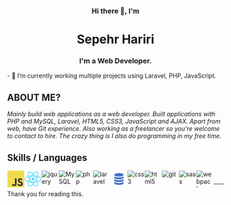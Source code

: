 <h3 align="center">Hi there 👋, I'm
<h1 align="center"> Sepehr Hariri</h1>
</h3>
<h3 align="center">
  I'm a Web Developer.
 </h3>
 - 🔭 I’m currently working multiple projects using Laravel, PHP, JavaScript.

## ABOUT ME?

_Mainly build web applications as a web developer. Built applications with PHP and MySQL, Laravel, HTML5, CSS3, JavaScript and AJAX. Apart from web, have Git experience. Also working as a freelancer so you're welcome to contact to hire. The crazy thing is I also do programming in my free time._

## Skills / Languages

<img align="left" src="https://raw.githubusercontent.com/devicons/devicon/master/icons/javascript/javascript-original.svg" alt="javascript" width="40" height="40" />
<img align="left" src="https://raw.githubusercontent.com/devicons/devicon/master/icons/react/react-original.svg" alt="reactjs" width="40" height="40" />  
<img align="left" src="https://www.vectorlogo.zone/logos/jquery/jquery-icon.svg" alt="jquery" width="40" height="40"/>
<img align="left" src="https://www.vectorlogo.zone/logos/mysql/mysql-official.svg" alt="MySQL" width="40px" />
<img align="left" src="https://www.vectorlogo.zone/logos/php/php-icon.svg" alt="php" width="40" height="40"/>
<img align="left" src="https://www.vectorlogo.zone/logos/laravel/laravel-icon.svg" alt="laravel" width="40" height="40"/>
<img align="left" src="https://raw.githubusercontent.com/github/explore/80688e429a7d4ef2fca1e82350fe8e3517d3494d/topics/sql/sql.png" alt="SQL" width="40" />
<img align="left" src="https://www.vectorlogo.zone/logos/w3_css/w3_css-icon.svg" alt="css3" width="40"/>
<img align="left" src="https://www.vectorlogo.zone/logos/w3_html5/w3_html5-icon.svg" alt="html5" width="40" />
<img align="left" src="https://www.vectorlogo.zone/logos/git-scm/git-scm-icon.svg" alt="git" width="40" height="40"/>
<img align="left" src="https://www.vectorlogo.zone/logos/sass-lang/sass-lang-icon.svg" alt="sass" width="40" height="40"/>
<img align="left" src="https://www.vectorlogo.zone/logos/js_webpack/js_webpack-icon.svg" alt="webpack" width="40" height="40"/>

<br />
<hr />

Thank you for reading this.
